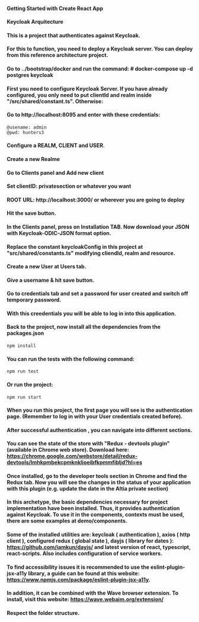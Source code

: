 #### Getting Started with Create React App

#### Keycloak Arquitecture


#### This is a project that authenticates against Keycloak.
#### For this to function, you need to deploy a Keycloak server. You can deploy from this reference architecture project.
#### Go to ../bootstrap/docker and run the command: # docker-compose up -d postgres keycloak


#### First you need to configure Keycloak Server. If you have already configured, you only need to put clientId and realm inside "/src/shared/constant.ts". Otherwise: 

#### Go to http://localhost:8095 and enter with these credentials: 
	@usename: admin
	@pwd: hunters3


#### Configure a REALM, CLIENT and USER.

 #### Create a new Realme
 #### Go to Clients panel and Add new client
 #### Set clientID: privatesection or whatever you want
 #### ROOT URL: http://localhost:3000/  or wherever you are going to deploy
 #### Hit the save button.

 #### In the Clients panel, press on Installation TAB. Now download your JSON with Keycloak-ODIC-JSON format option.
 #### Replace the constant keycloakConfig in this project at "src/shared/constants.ts" modifying cliendId, realm and resource.

 #### Create a new User at Users tab.
 #### Give a username & hit save button.
 #### Go to credentials tab and set a password for user created and switch off temporary password.
 #### With this creedentials you will be able to log in into this application.


#### Back to the project, now install all the dependencies from the packages.json
 
 	npm install

#### You can run the tests with the following command:

 	npm run test 

#### Or run the project:

 	npm run start

 #### When you run this project, the first page you will see is the authentication page. (Remember to log in with your User credentials created before).
 #### After successful authentication , you can navigate into different sections.
 #### You can see the state of the store with "Redux - devtools plugin" (available in Chrome web store). Download here: https://chrome.google.com/webstore/detail/redux-devtools/lmhkpmbekcpmknklioeibfkpmmfibljd?hl=es 
 #### Once installed, go to the developer tools section in Chrome and find the Redux tab. Now you will see the changes in the status of your application with this plugin (e.g. update the date in the Altia private section) 



#### In this archetype, the basic dependencies necessary for project implementation have been installed. Thus, it provides authentication against Keycloak. To use it in the components, contexts must be used, there are some examples at demo/components.

#### Some of the installed utilities are: keycloak ( authentication ), axios ( http client ), configured redux ( global state ), dayjs ( library for dates ): https://github.com/iamkun/dayjs/ and latest version of react, typescript, react-scripts. Also includes configuration of service workers.

#### To find accessibility issues it is recommended to use the eslint-plugin-jsx-a11y library, a guide can be found at this website: https://www.npmjs.com/package/eslint-plugin-jsx-a11y.

#### In addition, it can be combined with the Wave browser extension. To install, visit this website: https://wave.webaim.org/extension/


#### Respect the folder structure.